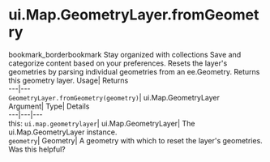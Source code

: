  
#  ui.Map.GeometryLayer.fromGeometry 
bookmark_borderbookmark Stay organized with collections  Save and categorize content based on your preferences.
Resets the layer's geometries by parsing individual geometries from an ee.Geometry. 
Returns this geometry layer.
Usage| Returns  
---|---  
`GeometryLayer.fromGeometry(geometry)`| ui.Map.GeometryLayer  
Argument| Type| Details  
---|---|---  
this: `ui.map.geometrylayer`| ui.Map.GeometryLayer| The ui.Map.GeometryLayer instance.  
`geometry`| Geometry| A geometry with which to reset the layer's geometries.  
Was this helpful?
